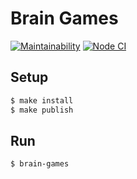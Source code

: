 # Brain Games


[![Maintainability](https://api.codeclimate.com/v1/badges/f3935a53a7a486c0dabd/maintainability)](https://codeclimate.com/github/headstrongone/frontend-project-lvl1/maintainability)
[![Node CI](https://github.com/headstrongone/frontend-project-lvl1/workflows/Node%20CI/badge.svg)](https://github.com/headstrongone/frontend-project-lvl1/actions)

## Setup
```sh
$ make install
$ make publish
```

## Run
```sh
$ brain-games
```